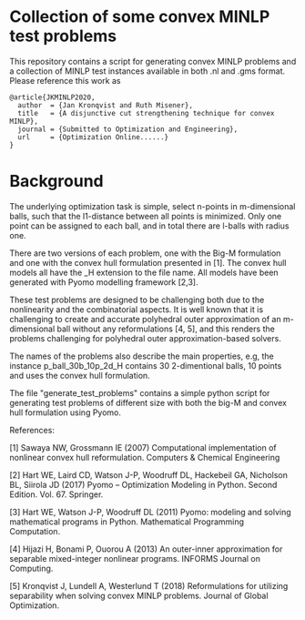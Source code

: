 # Collection of some convex MINLP test problems
This repository contains a script for generating convex MINLP problems and a collection of MINLP test instances available in both .nl and .gms format. 
Please reference this work as
```
@article{JKMINLP2020,
  author  = {Jan Kronqvist and Ruth Misener},
  title   = {A disjunctive cut strengthening technique for convex MINLP},
  journal = {Submitted to Optimization and Engineering},
  url     = {Optimization Online......}
}
```

# Background
The underlying optimization task is simple, select n-points in m-dimensional balls, such that the l1-distance between all points is minimized. Only one point can be assigned to each ball, and in total there are l-balls with radius one. 

There are two versions of each problem, one with the Big-M formulation and one with the convex hull formulation presented in [1]. The convex hull models all have the _H extension to the file name. All models have been generated with Pyomo modelling framework [2,3].

These test problems are designed to be challenging both due to the nonlinearity and the combinatorial aspects. It is well known that it is challenging to create and accurate polyhedral outer approximation of an m-dimensional ball without any reformulations [4, 5], and this renders the problems challenging for polyhedral outer approximation-based solvers.

The names of the problems also describe the main properties, e.g, the instance p_ball_30b_10p_2d_H contains 30 2-dimentional balls, 10 points and uses the convex hull formulation.

The file "generate_test_problems" contains a simple python script for generating test problems of different size with both the big-M and convex hull formulation using Pyomo.

 References:

[1] Sawaya NW, Grossmann IE (2007) Computational implementation of nonlinear convex hull reformulation. Computers & Chemical Engineering

[2] Hart WE, Laird CD, Watson J-P, Woodruff DL, Hackebeil GA, Nicholson BL, Siirola JD (2017) Pyomo – Optimization Modeling in Python. Second Edition.  Vol. 67. Springer.

[3] Hart WE, Watson J-P, Woodruff DL (2011) Pyomo: modeling and solving mathematical programs in Python. Mathematical Programming Computation.

[4] Hijazi H, Bonami P, Ouorou A (2013) An outer-inner approximation for separable mixed-integer nonlinear programs. INFORMS Journal on Computing.

[5] Kronqvist J, Lundell A, Westerlund T (2018) Reformulations for utilizing separability when solving convex MINLP problems. Journal of Global Optimization.
